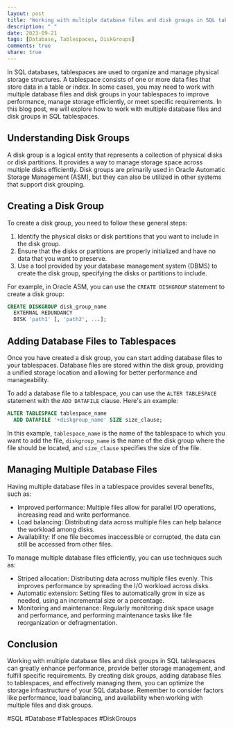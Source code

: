 ```yaml
---
layout: post
title: "Working with multiple database files and disk groups in SQL tablespaces"
description: " "
date: 2023-09-21
tags: [Database, Tablespaces, DiskGroups]
comments: true
share: true
---
```


In SQL databases, tablespaces are used to organize and manage physical storage structures. A tablespace consists of one or more data files that store data in a table or index. In some cases, you may need to work with multiple database files and disk groups in your tablespaces to improve performance, manage storage efficiently, or meet specific requirements. In this blog post, we will explore how to work with multiple database files and disk groups in SQL tablespaces.

## Understanding Disk Groups

A disk group is a logical entity that represents a collection of physical disks or disk partitions. It provides a way to manage storage space across multiple disks efficiently. Disk groups are primarily used in Oracle Automatic Storage Management (ASM), but they can also be utilized in other systems that support disk grouping.

## Creating a Disk Group

To create a disk group, you need to follow these general steps:

1. Identify the physical disks or disk partitions that you want to include in the disk group.
2. Ensure that the disks or partitions are properly initialized and have no data that you want to preserve.
3. Use a tool provided by your database management system (DBMS) to create the disk group, specifying the disks or partitions to include.

For example, in Oracle ASM, you can use the `CREATE DISKGROUP` statement to create a disk group:

```sql
CREATE DISKGROUP disk_group_name
  EXTERNAL REDUNDANCY
  DISK 'path1' [, 'path2', ...];
```

## Adding Database Files to Tablespaces

Once you have created a disk group, you can start adding database files to your tablespaces. Database files are stored within the disk group, providing a unified storage location and allowing for better performance and manageability.

To add a database file to a tablespace, you can use the `ALTER TABLESPACE` statement with the `ADD DATAFILE` clause. Here's an example:

```sql
ALTER TABLESPACE tablespace_name
  ADD DATAFILE '+diskgroup_name' SIZE size_clause;
```

In this example, `tablespace_name` is the name of the tablespace to which you want to add the file, `diskgroup_name` is the name of the disk group where the file should be located, and `size_clause` specifies the size of the file.

## Managing Multiple Database Files

Having multiple database files in a tablespace provides several benefits, such as:

- Improved performance: Multiple files allow for parallel I/O operations, increasing read and write performance.
- Load balancing: Distributing data across multiple files can help balance the workload among disks.
- Availability: If one file becomes inaccessible or corrupted, the data can still be accessed from other files.

To manage multiple database files efficiently, you can use techniques such as:

- Striped allocation: Distributing data across multiple files evenly. This improves performance by spreading the I/O workload across disks.
- Automatic extension: Setting files to automatically grow in size as needed, using an incremental size or a percentage.
- Monitoring and maintenance: Regularly monitoring disk space usage and performance, and performing maintenance tasks like file reorganization or defragmentation.

## Conclusion

Working with multiple database files and disk groups in SQL tablespaces can greatly enhance performance, provide better storage management, and fulfill specific requirements. By creating disk groups, adding database files to tablespaces, and effectively managing them, you can optimize the storage infrastructure of your SQL database. Remember to consider factors like performance, load balancing, and availability when working with multiple files and disk groups.

#SQL #Database #Tablespaces #DiskGroups